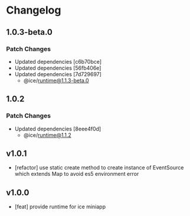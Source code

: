 # Changelog

## 1.0.3-beta.0

### Patch Changes

- Updated dependencies [c6b70bce]
- Updated dependencies [56fb406e]
- Updated dependencies [7d729697]
  - @ice/runtime@1.1.3-beta.0

## 1.0.2

### Patch Changes

- Updated dependencies [8eee4f0d]
  - @ice/runtime@1.1.2

## v1.0.1

- [refactor] use static create method to create instance of EventSource which extends Map to avoid es5 environment error

## v1.0.0

- [feat] provide runtime for ice miniapp
